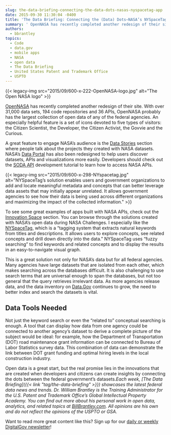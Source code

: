 ```yaml
---
slug: the-data-briefing-connecting-the-data-dots-nasas-nyspacetag-app
date: 2015-09-30 11:30:04 -0400
title: 'The Data Briefing: Connecting the (Data) Dots—NASA’s NYSpaceTag App'
summary: ' OpenNASA has recently completed another redesign of their site. With over 31,000 data sets, 194 code repositories and 36 APIs, OpenNASA probably has the largest collection of open data of any of the federal agencies. An especially helpful feature is a set of icons devoted to five types'
authors:
  - bbrantley
topics:
  - Code
  - data.gov
  - mobile apps
  - NASA
  - open data
  - The Data Briefing
  - United States Patent and Trademark Office
  - USPTO
---
```


{{< legacy-img src="2015/09/600-x-222-OpenNASA-logo.jpg" alt="The Open NASA logo" >}}

<a href="https://open.nasa.gov/" target="_blank">OpenNASA</a> has recently completed another redesign of their site. With over 31,000 data sets, 194 code repositories and 36 APIs, OpenNASA probably has the largest collection of open data of any of the federal agencies. An especially helpful feature is a set of icons devoted to five types of visitors: the Citizen Scientist, the Developer, the Citizen Activist, the Govvie and the Curious.

A great feature to engage NASA’s audience is the <a href="https://open.nasa.gov/data-stories/" target="_blank">Data Stories</a> section where people talk about the projects they created with NASA datasets. NASA’s <a href="https://data.nasa.gov/" target="_blank">Data Portal</a> has also been redesigned to help users discover datasets, APIs and visualizations more easily. Developers should check out the <a href="http://dev.socrata.com/consumers/getting-started.html" target="_blank">SODA API</a> development tutorial to learn how to access NASA APIs.

{{< legacy-img src="2015/09/600-x-298-NYspacetag.jpg" alt="NYSpaceTag’s solution enables users and government organizations to add and locate meaningful metadata and concepts that can better leverage data assets that may initially appear unrelated. It allows government agencies to see how their data is being used across different organizations and maximizing the impact of the collected information." >}}

To see some great examples of apps built with NASA APIs, check out the <a href="https://open.nasa.gov/innovation-space/" target="_blank">Innovation Space</a> section. You can browse through the solutions created with NASA’s open data during NASA Challenges. I especially like the <a href="https://open.nasa.gov/innovation-space/nyspacetag/" target="_blank">NYSpaceTag</a>, which is a “tagging system that extracts natural keywords from titles and descriptions. It allows users to explore concepts, see related concepts and drill down directly into the data.” NYSpaceTag uses “fuzzy searching” to find keywords and related concepts and to display the results in an easy-to-navigate visual graph.

This is a great solution not only for NASA’s data but for all federal agencies. Many agencies have large datasets that are isolated from each other, which makes searching across the databases difficult. It is also challenging to use search terms that are universal enough to span the databases, but not too general that the query retrieves irrelevant data. As more agencies release data, and the data inventory on <a href="http://www.data.gov/" target="_blank">Data.Gov</a> continues to grow, the need to better index and search the datasets is vital.

## Data Tools Needed

Not just the keyword search or even the “related to” conceptual searching is enough. A tool that can display how data from one agency could be connected to another agency’s dataset to derive a complete picture of the subject would be ideal: for example, how the Department of Transportation (DOT) road maintenance grant information can be connected to Bureau of Labor Statistics survey data. This combination of data can demonstrate the link between DOT grant funding and optimal hiring levels in the local construction industry.

Open data is a great start, but the real promise lies in the innovations that are created when developers and citizens can create insights by connecting the dots between the federal government’s datasets._Each week, [The Data Briefing]({{< link "tag/the-data-briefing" >}}) showcases the latest federal data news and trends._
_Dr. William Brantley is the Training Administrator for the U.S. Patent and Trademark Office’s Global Intellectual Property Academy. You can find out more about his personal work in open data, analytics, and related topics at [BillBrantley.com](http://billbrantley.com/). All opinions are his own and do not reflect the opinions of the USPTO or GSA._

Want to read more great content like this? Sign up for our <a href="https://public.govdelivery.com/accounts/USHOWTO/subscriber/new" target="_blank">daily or weekly DigitalGov newsletter</a>!
